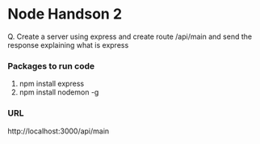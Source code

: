 # Node Handson 2

Q. Create a server using express and create route /api/main and send the response explaining what is express

### Packages to run code
1. npm install express
2. npm install nodemon -g

### URL
http://localhost:3000/api/main
